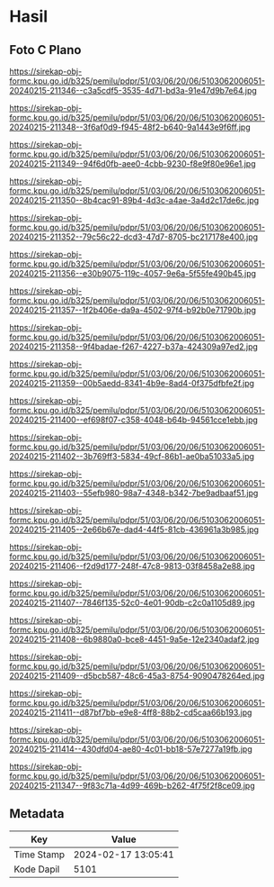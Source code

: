 # Hasil

## Foto C Plano

https://sirekap-obj-formc.kpu.go.id/b325/pemilu/pdpr/51/03/06/20/06/5103062006051-20240215-211346--c3a5cdf5-3535-4d71-bd3a-91e47d9b7e64.jpg

https://sirekap-obj-formc.kpu.go.id/b325/pemilu/pdpr/51/03/06/20/06/5103062006051-20240215-211348--3f6af0d9-f945-48f2-b640-9a1443e9f6ff.jpg

https://sirekap-obj-formc.kpu.go.id/b325/pemilu/pdpr/51/03/06/20/06/5103062006051-20240215-211349--94f6d0fb-aee0-4cbb-9230-f8e9f80e96e1.jpg

https://sirekap-obj-formc.kpu.go.id/b325/pemilu/pdpr/51/03/06/20/06/5103062006051-20240215-211350--8b4cac91-89b4-4d3c-a4ae-3a4d2c17de6c.jpg

https://sirekap-obj-formc.kpu.go.id/b325/pemilu/pdpr/51/03/06/20/06/5103062006051-20240215-211352--79c56c22-dcd3-47d7-8705-bc217178e400.jpg

https://sirekap-obj-formc.kpu.go.id/b325/pemilu/pdpr/51/03/06/20/06/5103062006051-20240215-211356--e30b9075-119c-4057-9e6a-5f55fe490b45.jpg

https://sirekap-obj-formc.kpu.go.id/b325/pemilu/pdpr/51/03/06/20/06/5103062006051-20240215-211357--1f2b406e-da9a-4502-97f4-b92b0e71790b.jpg

https://sirekap-obj-formc.kpu.go.id/b325/pemilu/pdpr/51/03/06/20/06/5103062006051-20240215-211358--9f4badae-f267-4227-b37a-424309a97ed2.jpg

https://sirekap-obj-formc.kpu.go.id/b325/pemilu/pdpr/51/03/06/20/06/5103062006051-20240215-211359--00b5aedd-8341-4b9e-8ad4-0f375dfbfe2f.jpg

https://sirekap-obj-formc.kpu.go.id/b325/pemilu/pdpr/51/03/06/20/06/5103062006051-20240215-211400--ef698f07-c358-4048-b64b-94561cce1ebb.jpg

https://sirekap-obj-formc.kpu.go.id/b325/pemilu/pdpr/51/03/06/20/06/5103062006051-20240215-211402--3b769ff3-5834-49cf-86b1-ae0ba51033a5.jpg

https://sirekap-obj-formc.kpu.go.id/b325/pemilu/pdpr/51/03/06/20/06/5103062006051-20240215-211403--55efb980-98a7-4348-b342-7be9adbaaf51.jpg

https://sirekap-obj-formc.kpu.go.id/b325/pemilu/pdpr/51/03/06/20/06/5103062006051-20240215-211405--2e66b67e-dad4-44f5-81cb-436961a3b985.jpg

https://sirekap-obj-formc.kpu.go.id/b325/pemilu/pdpr/51/03/06/20/06/5103062006051-20240215-211406--f2d9d177-248f-47c8-9813-03f8458a2e88.jpg

https://sirekap-obj-formc.kpu.go.id/b325/pemilu/pdpr/51/03/06/20/06/5103062006051-20240215-211407--7846f135-52c0-4e01-90db-c2c0a1105d89.jpg

https://sirekap-obj-formc.kpu.go.id/b325/pemilu/pdpr/51/03/06/20/06/5103062006051-20240215-211408--6b9880a0-bce8-4451-9a5e-12e2340adaf2.jpg

https://sirekap-obj-formc.kpu.go.id/b325/pemilu/pdpr/51/03/06/20/06/5103062006051-20240215-211409--d5bcb587-48c6-45a3-8754-9090478264ed.jpg

https://sirekap-obj-formc.kpu.go.id/b325/pemilu/pdpr/51/03/06/20/06/5103062006051-20240215-211411--d87bf7bb-e9e8-4ff8-88b2-cd5caa66b193.jpg

https://sirekap-obj-formc.kpu.go.id/b325/pemilu/pdpr/51/03/06/20/06/5103062006051-20240215-211414--430dfd04-ae80-4c01-bb18-57e7277a19fb.jpg

https://sirekap-obj-formc.kpu.go.id/b325/pemilu/pdpr/51/03/06/20/06/5103062006051-20240215-211347--9f83c71a-4d99-469b-b262-4f75f2f8ce09.jpg


## Metadata

| Key        | Value               |
| ---------- | ------------------- |
| Time Stamp | 2024-02-17 13:05:41 |
| Kode Dapil | 5101                |



